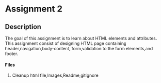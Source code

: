 # Assignment 2
## Description
The goal of this assignment is to learn about HTML elements and attributes. This assignment consist of designing HTML page containing header,navigation,body-content, form,validation to the form elements,and footer.
#### Files
1. Cleanup html file,Images,Readme,gitignore